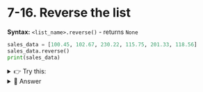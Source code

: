 # 7-16. Reverse the list

**Syntax:**  `<list_name>.reverse()` - returns `None` 


```python
sales_data = [100.45, 102.67, 230.22, 115.75, 201.33, 118.56]
sales_data.reverse()
print(sales_data)
```

<details>
  <summary>
   👉 Try this: 
  </summary>
Reverse the list and print it

```python
scores_list = [99, 98, 96, 94, 100, 92, 90]
```
</details>

<details>
  <summary>
   👀 Answer 
  </summary>

  ```python  
scores_list.reverse()
print(scores_list)
```
</details>